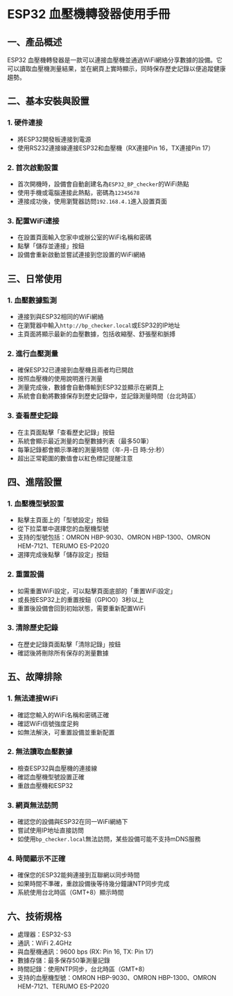 # ESP32 血壓機轉發器使用手冊

## 一、產品概述

ESP32 血壓機轉發器是一款可以連接血壓機並通過WiFi網絡分享數據的設備。它可以讀取血壓機測量結果，並在網頁上實時顯示，同時保存歷史記錄以便追蹤健康趨勢。

## 二、基本安裝與設置

### 1. 硬件連接
- 將ESP32開發板連接到電源
- 使用RS232連接線連接ESP32和血壓機（RX連接Pin 16，TX連接Pin 17）

### 2. 首次啟動設置
- 首次開機時，設備會自動創建名為`ESP32_BP_checker`的WiFi熱點
- 使用手機或電腦連接此熱點，密碼為`12345678`
- 連接成功後，使用瀏覽器訪問`192.168.4.1`進入設置頁面

### 3. 配置WiFi連接
- 在設置頁面輸入您家中或辦公室的WiFi名稱和密碼
- 點擊「儲存並連接」按鈕
- 設備會重新啟動並嘗試連接到您設置的WiFi網絡

## 三、日常使用

### 1. 血壓數據監測
- 連接到與ESP32相同的WiFi網絡
- 在瀏覽器中輸入`http://bp_checker.local`或ESP32的IP地址
- 主頁面將顯示最新的血壓數據，包括收縮壓、舒張壓和脈搏

### 2. 進行血壓測量
- 確保ESP32已連接到血壓機且兩者均已開啟
- 按照血壓機的使用說明進行測量
- 測量完成後，數據會自動傳輸到ESP32並顯示在網頁上
- 系統會自動將數據保存到歷史記錄中，並記錄測量時間（台北時區）

### 3. 查看歷史記錄
- 在主頁面點擊「查看歷史記錄」按鈕
- 系統會顯示最近測量的血壓數據列表（最多50筆）
- 每筆記錄都會顯示準確的測量時間（年-月-日 時:分:秒）
- 超出正常範圍的數值會以紅色標記提醒注意

## 四、進階設置

### 1. 血壓機型號設置
- 點擊主頁面上的「型號設定」按鈕
- 從下拉菜單中選擇您的血壓機型號
- 支持的型號包括：OMRON HBP-9030、OMRON HBP-1300、OMRON HEM-7121、TERUMO ES-P2020
- 選擇完成後點擊「儲存設定」按鈕

### 2. 重置設備
- 如需重置WiFi設定，可以點擊頁面底部的「重置WiFi設定」
- 或長按ESP32上的重置按鈕（GPIO0）3秒以上
- 重置後設備會回到初始狀態，需要重新配置WiFi

### 3. 清除歷史記錄
- 在歷史記錄頁面點擊「清除記錄」按鈕
- 確認後將刪除所有保存的測量數據

## 五、故障排除

### 1. 無法連接WiFi
- 確認您輸入的WiFi名稱和密碼正確
- 確認WiFi信號強度足夠
- 如無法解決，可重置設備並重新配置

### 2. 無法讀取血壓數據
- 檢查ESP32與血壓機的連接線
- 確認血壓機型號設置正確
- 重啟血壓機和ESP32

### 3. 網頁無法訪問
- 確認您的設備與ESP32在同一WiFi網絡下
- 嘗試使用IP地址直接訪問
- 如使用`bp_checker.local`無法訪問，某些設備可能不支持mDNS服務

### 4. 時間顯示不正確
- 確保您的ESP32能夠連接到互聯網以同步時間
- 如果時間不準確，重啟設備後等待幾分鐘讓NTP同步完成
- 系統使用台北時區（GMT+8）顯示時間

## 六、技術規格
- 處理器：ESP32-S3
- 通訊：WiFi 2.4GHz
- 與血壓機通訊：9600 bps (RX: Pin 16, TX: Pin 17)
- 數據存儲：最多保存50筆測量記錄
- 時間記錄：使用NTP同步，台北時區（GMT+8）
- 支持的血壓機型號：OMRON HBP-9030、OMRON HBP-1300、OMRON HEM-7121、TERUMO ES-P2020
